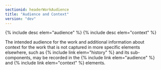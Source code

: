 ```yaml
---
sectionid: headerWorkAudience
title: "Audience and Context"
version: "dev"
---
```


  
{% include desc elem="audience" %} 
{% include desc elem="context" %} 
 

The intended audience for the work and additional information about context for the work that is not captured in more specific elements elsewhere, such as {% include link elem="history" %} and its sub-components, may be recorded in the {% include link elem="audience" %} and {% include link elem="context" %} elements.
